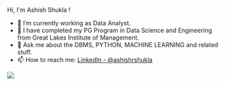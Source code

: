  Hi, I'm Ashish Shukla !

- 🔭 I’m currently working as Data Analyst.
- 🌱 I have completed my PG Program in Data Science and Engineering from Great Lakes Institute of Management.
- 💬 Ask me about the DBMS, PYTHON, MACHINE LEARNING and related stuff.
- 📫 How to reach me: [LinkedIn - 	@ashishrshukla](https://www.linkedin.com/in/ashishrshukla/)

<img src="https://github-readme-stats.vercel.app/api?username=ashishrshukla&&show_icons=true&title_color=ffffff&icon_color=bb2acf&text_color=daf7dc&bg_color=151515">

